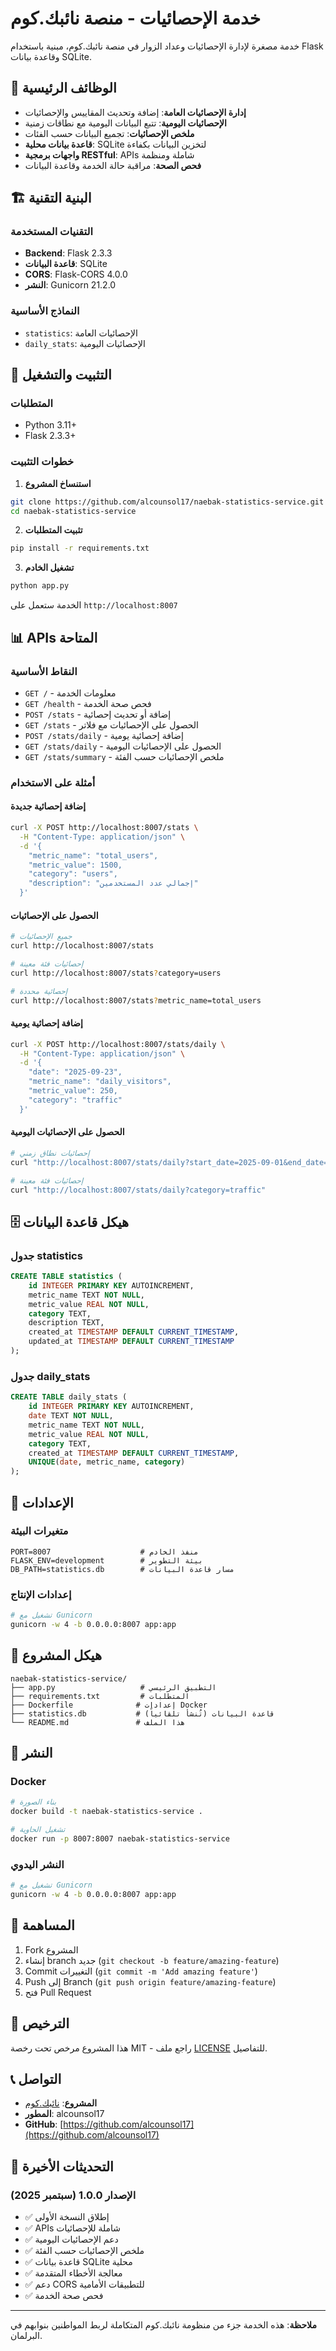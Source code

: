 # خدمة الإحصائيات - منصة نائبك.كوم

خدمة مصغرة لإدارة الإحصائيات وعداد الزوار في منصة نائبك.كوم، مبنية باستخدام Flask وقاعدة بيانات SQLite.

## 🎯 الوظائف الرئيسية

- **إدارة الإحصائيات العامة**: إضافة وتحديث المقاييس والإحصائيات
- **الإحصائيات اليومية**: تتبع البيانات اليومية مع نطاقات زمنية
- **ملخص الإحصائيات**: تجميع البيانات حسب الفئات
- **قاعدة بيانات محلية**: SQLite لتخزين البيانات بكفاءة
- **واجهات برمجية RESTful**: APIs شاملة ومنظمة
- **فحص الصحة**: مراقبة حالة الخدمة وقاعدة البيانات

## 🏗️ البنية التقنية

### التقنيات المستخدمة
- **Backend**: Flask 2.3.3
- **قاعدة البيانات**: SQLite
- **CORS**: Flask-CORS 4.0.0
- **النشر**: Gunicorn 21.2.0

### النماذج الأساسية
- `statistics`: الإحصائيات العامة
- `daily_stats`: الإحصائيات اليومية

## 🚀 التثبيت والتشغيل

### المتطلبات
- Python 3.11+
- Flask 2.3.3+

### خطوات التثبيت

1. **استنساخ المشروع**
```bash
git clone https://github.com/alcounsol17/naebak-statistics-service.git
cd naebak-statistics-service
```

2. **تثبيت المتطلبات**
```bash
pip install -r requirements.txt
```

3. **تشغيل الخادم**
```bash
python app.py
```

الخدمة ستعمل على `http://localhost:8007`

## 📊 APIs المتاحة

### النقاط الأساسية
- `GET /` - معلومات الخدمة
- `GET /health` - فحص صحة الخدمة
- `POST /stats` - إضافة أو تحديث إحصائية
- `GET /stats` - الحصول على الإحصائيات مع فلاتر
- `POST /stats/daily` - إضافة إحصائية يومية
- `GET /stats/daily` - الحصول على الإحصائيات اليومية
- `GET /stats/summary` - ملخص الإحصائيات حسب الفئة

### أمثلة على الاستخدام

#### إضافة إحصائية جديدة
```bash
curl -X POST http://localhost:8007/stats \
  -H "Content-Type: application/json" \
  -d '{
    "metric_name": "total_users",
    "metric_value": 1500,
    "category": "users",
    "description": "إجمالي عدد المستخدمين"
  }'
```

#### الحصول على الإحصائيات
```bash
# جميع الإحصائيات
curl http://localhost:8007/stats

# إحصائيات فئة معينة
curl http://localhost:8007/stats?category=users

# إحصائية محددة
curl http://localhost:8007/stats?metric_name=total_users
```

#### إضافة إحصائية يومية
```bash
curl -X POST http://localhost:8007/stats/daily \
  -H "Content-Type: application/json" \
  -d '{
    "date": "2025-09-23",
    "metric_name": "daily_visitors",
    "metric_value": 250,
    "category": "traffic"
  }'
```

#### الحصول على الإحصائيات اليومية
```bash
# إحصائيات نطاق زمني
curl "http://localhost:8007/stats/daily?start_date=2025-09-01&end_date=2025-09-30"

# إحصائيات فئة معينة
curl "http://localhost:8007/stats/daily?category=traffic"
```

## 🗄️ هيكل قاعدة البيانات

### جدول statistics
```sql
CREATE TABLE statistics (
    id INTEGER PRIMARY KEY AUTOINCREMENT,
    metric_name TEXT NOT NULL,
    metric_value REAL NOT NULL,
    category TEXT,
    description TEXT,
    created_at TIMESTAMP DEFAULT CURRENT_TIMESTAMP,
    updated_at TIMESTAMP DEFAULT CURRENT_TIMESTAMP
);
```

### جدول daily_stats
```sql
CREATE TABLE daily_stats (
    id INTEGER PRIMARY KEY AUTOINCREMENT,
    date TEXT NOT NULL,
    metric_name TEXT NOT NULL,
    metric_value REAL NOT NULL,
    category TEXT,
    created_at TIMESTAMP DEFAULT CURRENT_TIMESTAMP,
    UNIQUE(date, metric_name, category)
);
```

## 🔧 الإعدادات

### متغيرات البيئة
```env
PORT=8007                    # منفذ الخادم
FLASK_ENV=development        # بيئة التطوير
DB_PATH=statistics.db        # مسار قاعدة البيانات
```

### إعدادات الإنتاج
```bash
# تشغيل مع Gunicorn
gunicorn -w 4 -b 0.0.0.0:8007 app:app
```

## 📁 هيكل المشروع

```
naebak-statistics-service/
├── app.py                   # التطبيق الرئيسي
├── requirements.txt         # المتطلبات
├── Dockerfile              # إعدادات Docker
├── statistics.db           # قاعدة البيانات (تُنشأ تلقائياً)
└── README.md               # هذا الملف
```

## 🚀 النشر

### Docker
```bash
# بناء الصورة
docker build -t naebak-statistics-service .

# تشغيل الحاوية
docker run -p 8007:8007 naebak-statistics-service
```

### النشر اليدوي
```bash
# تشغيل مع Gunicorn
gunicorn -w 4 -b 0.0.0.0:8007 app:app
```

## 🤝 المساهمة

1. Fork المشروع
2. إنشاء branch جديد (`git checkout -b feature/amazing-feature`)
3. Commit التغييرات (`git commit -m 'Add amazing feature'`)
4. Push إلى Branch (`git push origin feature/amazing-feature`)
5. فتح Pull Request

## 📝 الترخيص

هذا المشروع مرخص تحت رخصة MIT - راجع ملف [LICENSE](LICENSE) للتفاصيل.

## 📞 التواصل

- **المشروع**: [نائبك.كوم](https://naebak.com)
- **المطور**: alcounsol17
- **GitHub**: [https://github.com/alcounsol17](https://github.com/alcounsol17)

## 🔄 التحديثات الأخيرة

### الإصدار 1.0.0 (سبتمبر 2025)
- ✅ إطلاق النسخة الأولى
- ✅ APIs شاملة للإحصائيات
- ✅ دعم الإحصائيات اليومية
- ✅ ملخص الإحصائيات حسب الفئة
- ✅ قاعدة بيانات SQLite محلية
- ✅ معالجة الأخطاء المتقدمة
- ✅ دعم CORS للتطبيقات الأمامية
- ✅ فحص صحة الخدمة

---

**ملاحظة**: هذه الخدمة جزء من منظومة نائبك.كوم المتكاملة لربط المواطنين بنوابهم في البرلمان.
